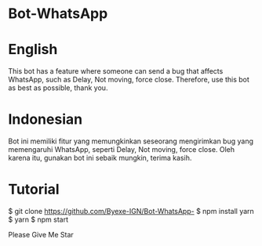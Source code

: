 # Bot-WhatsApp

# English
This bot has a feature where someone can send a bug that affects WhatsApp, such as Delay, Not moving, force close. Therefore, use this bot as best as possible, thank you.
# Indonesian 
Bot ini memiliki fitur yang memungkinkan seseorang mengirimkan bug yang memengaruhi WhatsApp, seperti Delay, Not moving, force close. Oleh karena itu, gunakan bot ini sebaik mungkin, terima kasih.

# Tutorial 
$ git clone https://github.com/Byexe-IGN/Bot-WhatsApp-
$ npm install yarn
$ yarn
$ npm start

Please Give Me Star
